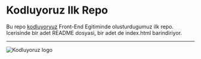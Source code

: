 # Kodluyoruz Ilk Repo 
Bu repo [kodluyoryuz](httpskodluyoruz.orgtrkodluyoruz) Front-End Egitiminde olusturdugumuz ilk repo. Icerisinde bir adet README dosyasi, bir adet de index.html barindiriyor.

-----------------------------------------------------

![Kodluyoruz logo](https://kodluyoruz.org/wp-content/uploads/2022/05/kodluyoruz_yatay_slogan-300x35.png) 
